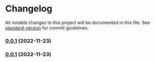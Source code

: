 # Changelog

All notable changes to this project will be documented in this file. See [standard-version](https://github.com/conventional-changelog/standard-version) for commit guidelines.

### [0.0.1](https://github.com/huogui/vite-plugin-lib-inject-style/compare/v0.0.2...v0.0.1) (2022-11-23)

### [0.0.1](https://github.com/huogui/vite-plugin-lib-inject-style/compare/v0.0.2...v0.0.1) (2022-11-23)
